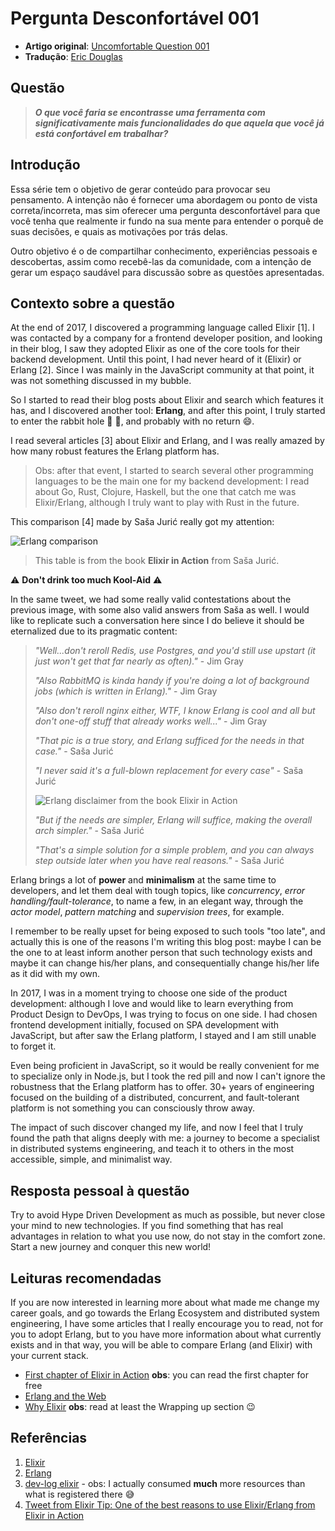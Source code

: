 # Pergunta Desconfortável 001

-   **Artigo original**: [Uncomfortable Question 001]()
-   **Tradução**: [Eric Douglas](https://github.com/ericdouglas)

## Questão

> **_O que você faria se encontrasse uma ferramenta com significativamente mais funcionalidades do que aquela que você já está confortável em trabalhar?_**

## Introdução

Essa série tem o objetivo de gerar conteúdo para provocar seu pensamento. A intenção não é fornecer uma abordagem ou ponto de vista correta/incorreta, mas sim oferecer uma pergunta desconfortável para que você tenha que realmente ir fundo na sua mente para entender o porquê de suas decisões, e quais as motivações por trás delas.

Outro objetivo é o de compartilhar conhecimento, experiências pessoais e descobertas, assim como recebê-las da comunidade, com a intenção de gerar um espaço saudável para discussão sobre as questões apresentadas.

## Contexto sobre a questão

At the end of 2017, I discovered a programming language called Elixir [1]. I was contacted by a
company for a frontend developer position, and looking in their blog, I saw they adopted Elixir as one of the
core tools for their backend development. Until this point, I had never heard of it (Elixir) or Erlang [2].
Since I was mainly in the JavaScript community at that point, it was not something discussed in my bubble.

So I started to read their blog posts about Elixir and search which features it has, and I discovered
another tool: **Erlang**, and after this point, I truly started to enter the rabbit hole 🐇 💊, and
probably with no return 😄.

I read several articles [3] about Elixir and Erlang, and I was really amazed by how many robust features
the Erlang platform has.

> Obs: after that event, I started to search several other programming languages to be the main one for my backend
> development: I read about Go, Rust, Clojure, Haskell, but the one that catch me was Elixir/Erlang,
> although I truly want to play with Rust in the future.

This comparison [4] made by Saša Jurić really got my attention:

![Erlang comparison](https://github.com/ericdouglas/blog/blob/master/images/erlang-comparison.jpeg?raw=true)

> This table is from the book **Elixir in Action** from Saša Jurić.

⚠️ **Don't drink too much Kool-Aid** ⚠️

In the same tweet, we had some really valid contestations about the previous image, with some also valid answers from Saša as well. I would like to replicate such a conversation here since I do believe it should be eternalized due to its pragmatic content:

> _"Well...don't reroll Redis, use Postgres, and you'd still use upstart (it just won't get that far
> nearly as often)."_ - Jim Gray
>
> _"Also RabbitMQ is kinda handy if you're doing a lot of background jobs (which is written in
> Erlang)."_ - Jim Gray
>
> _"Also don't reroll nginx either, WTF, I know Erlang is cool and all but don't one-off stuff that
> already works well..."_ - Jim Gray
>
> _"That pic is a true story, and Erlang sufficed for the needs in that case."_ - Saša Jurić
>
> _"I never said it's a full-blown replacement for every case"_ - Saša Jurić
>
> ![Erlang disclaimer from the book Elixir in Action](https://github.com/ericdouglas/blog/blob/master/images/erlang-disclaimer.jpeg?raw=true)
>
> _"But if the needs are simpler, Erlang will suffice, making the overall arch simpler."_ - Saša Jurić
>
> _"That's a simple solution for a simple problem, and you can always step outside later when
> you have real reasons."_ - Saša Jurić

Erlang brings a lot of **power** and **minimalism** at the same time to developers, and let them deal
with tough topics, like _concurrency_, _error handling/fault-tolerance_, to name a few, in an
elegant way, through the _actor model_, _pattern matching_ and _supervision trees_, for example.

I remember to be really upset for being exposed to such tools "too late", and actually this is one of the reasons I'm writing this blog post: maybe I can be the one to at least inform another person that such technology exists and maybe it can change his/her plans, and consequentially change his/her life as it did with my own.

In 2017, I was in a moment trying to choose one side of the product development: although I love and would like to learn everything from Product Design to DevOps, I was trying to focus on one side. I had chosen frontend development initially, focused on SPA development with JavaScript, but after saw the Erlang platform, I stayed and I am still unable to forget it.

Even being proficient in JavaScript, so it would be really convenient for me to specialize only in Node.js, but I took the red pill and now I can't ignore the robustness that the Erlang platform has to offer. 30+ years of engineering focused on the building of a distributed, concurrent, and fault-tolerant platform is not something you can consciously throw away.

The impact of such discover changed my life, and now I feel that I truly found the path that aligns
deeply with me: a journey to become a specialist in distributed systems engineering, and teach it
to others in the most accessible, simple, and minimalist way.

## Resposta pessoal à questão

Try to avoid Hype Driven Development as much as possible, but never close your mind to new technologies. If you find something that has real advantages in relation to what you use now, do not stay in the comfort zone. Start a new journey and conquer this new world!

## Leituras recomendadas

If you are now interested in learning more about what made me change my career goals, and go towards the Erlang Ecosystem and distributed system engineering, I have some articles that I really encourage you to read, not for you to adopt Erlang, but to you have more information about what currently exists and in that way, you will be able to compare Erlang (and Elixir) with your current stack.

-   [First chapter of Elixir in Action](https://www.manning.com/books/elixir-in-action-second-edition)
    **obs**: you can read the first chapter for free
-   [Erlang and the Web](https://ninenines.eu/docs/en/cowboy/2.8/guide/erlang_web/)
-   [Why Elixir](https://www.theerlangelist.com/article/why_elixir) **obs**: read at least the Wrapping
    up section 😉

## Referências

1. [Elixir](https://elixir-lang.org/)
2. [Erlang](https://www.erlang.org/)
3. [dev-log elixir](https://github.com/ericdouglas/dev-log/blob/master/source/elixir.md) - obs: I
   actually consumed **much** more resources than what is registered there 😅
4. [Tweet from Elixir Tip: One of the best reasons to use Elixir/Erlang from Elixir in Action](https://twitter.com/ElixirTip/status/738794467264729088)
